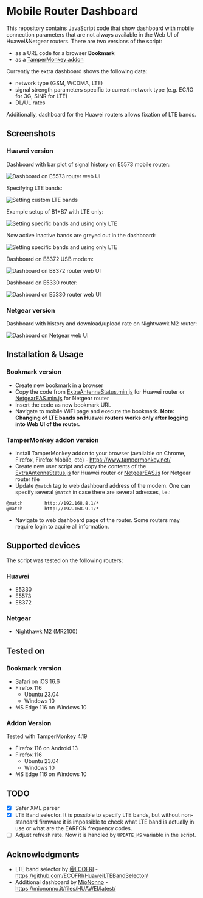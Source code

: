 # Mobile Router Dashboard

This repository contains JavaScript code that show dashboard with mobile connection parameters that are not always available in the Web UI of Huawei&Netgear routers. There are two versions of the script:
* as a URL code for a browser **Bookmark**
* as a [TamperMonkey addon](https://www.tampermonkey.net/)

Currently the extra dashboard shows the following data:
* network type (GSM, WCDMA, LTE)
* signal strength parameters specific to current network type (e.g. EC/IO for 3G, SINR for LTE)
* DL/UL rates

Additionally, dashboard for the Huawei routers allows fixation of LTE bands.

## Screenshots

### Huawei version

Dashboard with bar plot of signal history on E5573 mobile router:

![Dashboard on E5573 router web UI](images/e5573.png)

Specifying LTE bands:

![Setting custom LTE bands](images/e5573_2.png)

Example setup of B1+B7 with LTE only:

![Setting specific bands and using only LTE](images/e5573_3.png)

Now active inactive bands are greyed out in the dashboard:

![Setting specific bands and using only LTE](images/e5573_5.png)

Dashboard on E8372 USB modem:

![Dashboard on E8372 router web UI](images/e8372.png)

Dashboard on E5330 router:

![Dashboard on E5330 router web UI](images/e5330.png)

### Netgear version

Dashboard with history and download/upload rate on Nightwawk M2 router:

![Dashboard on Netgear web UI](images/mr2100.png)

## Installation & Usage

### Bookmark version

* Create new bookmark in a browser
* Copy the code from [ExtraAntennaStatus.min.js](ExtraAntennaStatus.min.js) for Huawei router or [NetgearEAS.min.js](NetgearEAS.min.js) for Netgear router
* Insert the code as new bookmark URL
* Navigate to mobile WiFi page and execute the bookmark. **Note: Changing of LTE bands on Huawei routers works only after logging into Web UI of the router.**

### TamperMonkey addon version

* Install TamperMonkey addon to your browser (available on Chrome, Firefox, Firefox Mobile, etc) - https://www.tampermonkey.net/
* Create new user script and copy the contents of the [ExtraAntennaStatus.js](ExtraAntennaStatus.js) for Huawei router or [NetgearEAS.js](NetgearEAS.js) for Netgear router file
* Update `@match` tag to web dashboard address of the modem. One can specify several `@match` in case there are several adresses, i.e.:

```
@match        http://192.168.8.1/*
@match        http://192.168.9.1/*
```

* Navigate to web dashboard page of the router. Some routers may require login to aquire all information.

## Supported devices

The script was tested on the following routers:

### Huawei

* E5330
* E5573
* E8372

### Netgear

* Nighthawk M2 (MR2100)

## Tested on

### Bookmark version

* Safari on iOS 16.6
* Firefox 116
  * Ubuntu 23.04
  * Windows 10
* MS Edge 116 on Windows 10

### Addon Version

Tested with TamperMonkey 4.19

* Firefox 116 on Android 13
* Firefox 116
  * Ubuntu 23.04
  * Windows 10
* MS Edge 116 on Windows 10

## TODO

* [x] Safer XML parser
* [x] LTE Band selector. It is possible to specify LTE bands, but without non-standard firmware it is impossible to check what LTE band is actually in use or what are the EARFCN frequency codes.
* [ ] Adjust refresh rate. Now it is handled by `UPDATE_MS` variable in the script.

## Acknowledgments

* LTE band selector by [@ECOFRI](https://github.com/ECOFRI) - https://github.com/ECOFRI/HuaweiLTEBandSelector/
* Additional dashboard by [MioNonno](https://www.youtube.com/@miononno) - https://miononno.it/files/HUAWEI/latest/
